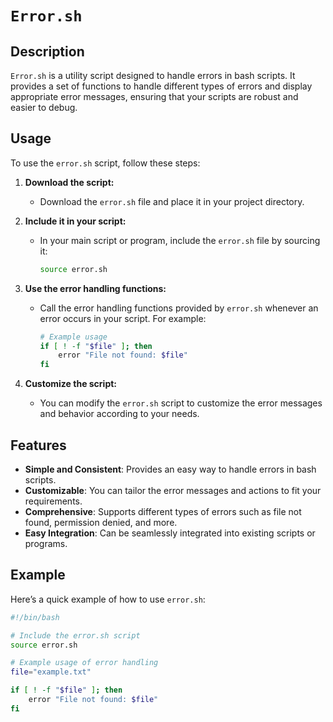 # `Error.sh`

## Description
`Error.sh` is a utility script designed to handle errors in bash scripts. It provides a set of functions to handle different types of errors and display appropriate error messages, ensuring that your scripts are robust and easier to debug.

## Usage

To use the `error.sh` script, follow these steps:

1. **Download the script:**
   - Download the `error.sh` file and place it in your project directory.

2. **Include it in your script:**
   - In your main script or program, include the `error.sh` file by sourcing it:
     ```bash
     source error.sh
     ```

3. **Use the error handling functions:**
   - Call the error handling functions provided by `error.sh` whenever an error occurs in your script. For example:
     ```bash
     # Example usage
     if [ ! -f "$file" ]; then
         error "File not found: $file"
     fi
     ```

4. **Customize the script:**
   - You can modify the `error.sh` script to customize the error messages and behavior according to your needs.

## Features

- **Simple and Consistent**: Provides an easy way to handle errors in bash scripts.
- **Customizable**: You can tailor the error messages and actions to fit your requirements.
- **Comprehensive**: Supports different types of errors such as file not found, permission denied, and more.
- **Easy Integration**: Can be seamlessly integrated into existing scripts or programs.

## Example

Here’s a quick example of how to use `error.sh`:

```bash
#!/bin/bash

# Include the error.sh script
source error.sh

# Example usage of error handling
file="example.txt"

if [ ! -f "$file" ]; then
    error "File not found: $file"
fi
